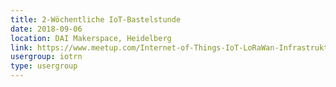 ```yaml
---
title: 2-Wöchentliche IoT-Bastelstunde
date: 2018-09-06
location: DAI Makerspace, Heidelberg
link: https://www.meetup.com/Internet-of-Things-IoT-LoRaWan-Infrastruktur-4-RheinNeckar/events/254041075/
usergroup: iotrn
type: usergroup
---
```

